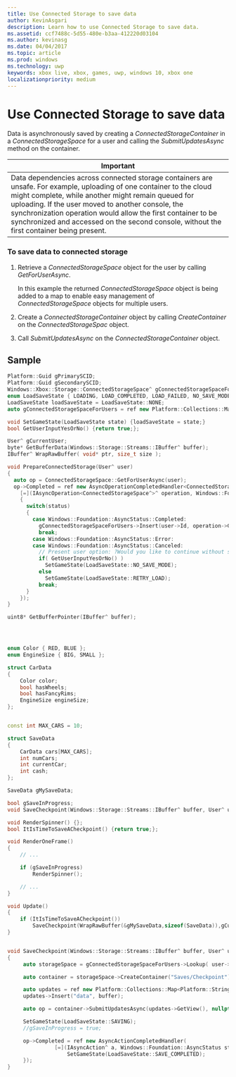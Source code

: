 ```yaml
---
title: Use Connected Storage to save data
author: KevinAsgari
description: Learn how to use Connected Storage to save data.
ms.assetid: ccf7488c-5d55-480e-b3aa-412220d03104
ms.author: kevinasg
ms.date: 04/04/2017
ms.topic: article
ms.prod: windows
ms.technology: uwp
keywords: xbox live, xbox, games, uwp, windows 10, xbox one
localizationpriority: medium
---
```


# Use Connected Storage to save data


Data is asynchronously saved by creating a *ConnectedStorageContainer* in a *ConnectedStorageSpace* for a user and calling the *SubmitUpdatesAsync* method on the container.

| Important                                                                                                                                                                                                                                                                                                                                                                        |
|-----------------------------------------------------------------------------------------------------------------------------------------------------------------------------------------------------------------------------------------------------------------------------------------------------------------------------------------------------------------------------------------------|
| Data dependencies across connected storage containers are unsafe. For example, uploading of one container to the cloud might complete, while another might remain queued for uploading. If the user moved to another console, the synchronization operation would allow the first container to be synchronized and accessed on the second console, without the first container being present. |

### To save data to connected storage

1.  Retrieve a *ConnectedStorageSpace* object for the user by calling *GetForUserAsync*.

    In this example the returned *ConnectedStorageSpace* object is being added to a map to enable easy management of *ConnectedStorageSpace* objects for multiple users.

2.  Create a *ConnectedStorageContainer* object by calling *CreateContainer* on the *ConnectedStorageSpac* object.
3.  Call *SubmitUpdatesAsync* on the *ConnectedStorageContainer* object.

## Sample

```cpp
Platform::Guid gPrimarySCID;
Platform::Guid gSecondarySCID;
Windows::Xbox::Storage::ConnectedStorageSpace^ gConnectedStorageSpaceForMachine;
enum LoadSaveState { LOADING, LOAD_COMPLETED, LOAD_FAILED, NO_SAVE_MODE, RETRY_LOAD, GETTING_STORAGE_SPACE, DELETE_SAVE_UI, SAVING, SAVE_COMPLETED, NONE };
LoadSaveState loadSaveState = LoadSaveState::NONE;
auto gConnectedStorageSpaceForUsers = ref new Platform::Collections::Map<unsigned int, Windows::Xbox::Storage::ConnectedStorageSpace^>();

void SetGameState(LoadSaveState state) {loadSaveState = state;}
bool GetUserInputYesOrNo() {return true;};

User^ gCurrentUser;
byte* GetBufferData(Windows::Storage::Streams::IBuffer^ buffer);
IBuffer^ WrapRawBuffer( void* ptr, size_t size );

void PrepareConnectedStorage(User^ user)
{
  auto op = ConnectedStorageSpace::GetForUserAsync(user);
  op->Completed = ref new AsyncOperationCompletedHandler<ConnectedStorageSpace^>(
    [=](IAsyncOperation<ConnectedStorageSpace^>^ operation, Windows::Foundation::AsyncStatus status)
    {
      switch(status)
      {
        case Windows::Foundation::AsyncStatus::Completed:
          gConnectedStorageSpaceForUsers->Insert(user->Id, operation->GetResults());
          break;
        case Windows::Foundation::AsyncStatus::Error:
        case Windows::Foundation::AsyncStatus::Canceled:
          // Present user option: ?Would you like to continue without saving progress??
          if( GetUserInputYesOrNo() )
            SetGameState(LoadSaveState::NO_SAVE_MODE);
          else
            SetGameState(LoadSaveState::RETRY_LOAD);
          break;
      }
    });
}

uint8* GetBufferPointer(IBuffer^ buffer);




enum Color { RED, BLUE };
enum EngineSize { BIG, SMALL };

struct CarData
{
    Color color;
    bool hasWheels;
    bool hasFancyRims;
    EngineSize engineSize;
};


const int MAX_CARS = 10;

struct SaveData
{
    CarData cars[MAX_CARS];
    int numCars;
    int currentCar;
    int cash;
};

SaveData gMySaveData;

bool gSaveInProgress;
void SaveCheckpoint(Windows::Storage::Streams::IBuffer^ buffer, User^ user);

void RenderSpinner() {};
bool ItIsTimeToSaveACheckpoint() {return true;};

void RenderOneFrame()
{
    // ...

    if (gSaveInProgress)
        RenderSpinner();

    // ...
}

void Update()
{
    if (ItIsTimeToSaveACheckpoint())
        SaveCheckpoint(WrapRawBuffer(&gMySaveData,sizeof(SaveData)),gCurrentUser);
}


void SaveCheckpoint(Windows::Storage::Streams::IBuffer^ buffer, User^ user)
{
     auto storageSpace = gConnectedStorageSpaceForUsers->Lookup( user->Id );

     auto container = storageSpace->CreateContainer("Saves/Checkpoint");

     auto updates = ref new Platform::Collections::Map<Platform::String^, Windows::Storage::Streams::IBuffer^>();
     updates->Insert("data", buffer);

     auto op = container->SubmitUpdatesAsync(updates->GetView(), nullptr);

     SetGameState(LoadSaveState::SAVING);
     //gSaveInProgress = true;

     op->Completed = ref new AsyncActionCompletedHandler(
               [=](IAsyncAction^ a, Windows::Foundation::AsyncStatus status){
                   SetGameState(LoadSaveState::SAVE_COMPLETED);
     });
}
```
